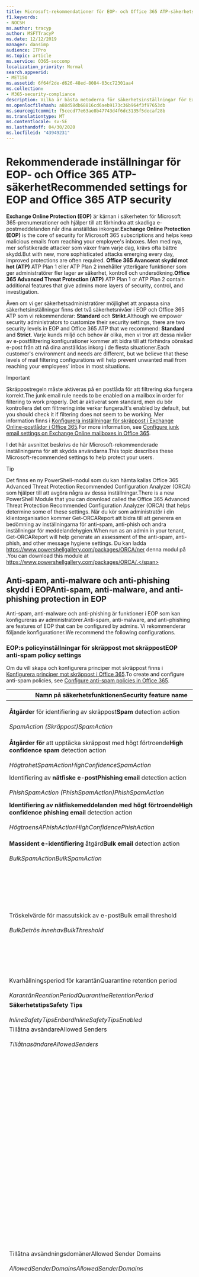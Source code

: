 ```yaml
---
title: Microsoft-rekommendationer för EOP- och Office 365 ATP-säkerhetsinställningar, rekommendationer, Sender Policy Framework, Domänbaserad meddelanderapportering och överensstämmelse, domännycklar identifierade e-postmeddelanden, steg, hur fungerar det, säkerhetsbaslinjer, baslinjer för EOP, baslinjer för ATP, setup ATP, setup EOP, konfigurera ATP, konfigurera EOP, säkerhetskonfiguration
f1.keywords:
- NOCSH
ms.author: tracyp
author: MSFTTracyP
ms.date: 12/12/2019
manager: dansimp
audience: ITPro
ms.topic: article
ms.service: O365-seccomp
localization_priority: Normal
search.appverid:
- MET150
ms.assetid: 6f64f2de-d626-48ed-8084-03cc72301aa4
ms.collection:
- M365-security-compliance
description: Vilka är bästa metoderna för säkerhetsinställningar för Exchange Online Protection (EOP) och Advanced Threat Protection (ATP). Vilka är de nuvarande rekommendationerna för standardskydd? Vad ska användas om du vill vara striktare? Och vilka extrafunktioner får du om du också använder Advanced Threat Protection (ATP)?
ms.openlocfilehash: a88d58db68816cd6aeb9173c36b964f3f97653db
ms.sourcegitcommit: f5cecd77e63ae8b47743d4f6dc3135f5decaf28b
ms.translationtype: MT
ms.contentlocale: sv-SE
ms.lasthandoff: 04/30/2020
ms.locfileid: "43949231"
---
```

# <a name="recommended-settings-for-eop-and-office-365-atp-security"></a><span data-ttu-id="d6e4d-106">Rekommenderade inställningar för EOP- och Office 365 ATP-säkerhet</span><span class="sxs-lookup"><span data-stu-id="d6e4d-106">Recommended settings for EOP and Office 365 ATP security</span></span>

<span data-ttu-id="d6e4d-107">**Exchange Online Protection (EOP)** är kärnan i säkerheten för Microsoft 365-prenumerationer och hjälper till att förhindra att skadliga e-postmeddelanden når dina anställdas inkorgar.</span><span class="sxs-lookup"><span data-stu-id="d6e4d-107">**Exchange Online Protection (EOP)** is the core of security for Microsoft 365 subscriptions and helps keep malicious emails from reaching your employee's inboxes.</span></span> <span data-ttu-id="d6e4d-108">Men med nya, mer sofistikerade attacker som växer fram varje dag, krävs ofta bättre skydd.</span><span class="sxs-lookup"><span data-stu-id="d6e4d-108">But with new, more sophisticated attacks emerging every day, improved protections are often required.</span></span> <span data-ttu-id="d6e4d-109">**Office 365 Avancerat skydd mot hot (ATP)** ATP Plan 1 eller ATP Plan 2 innehåller ytterligare funktioner som ger administratörer fler lager av säkerhet, kontroll och undersökning.</span><span class="sxs-lookup"><span data-stu-id="d6e4d-109">**Office 365 Advanced Threat Protection (ATP)** ATP Plan 1 or ATP Plan 2 contain additional features that give admins more layers of security, control, and investigation.</span></span>

<span data-ttu-id="d6e4d-110">Även om vi ger säkerhetsadministratörer möjlighet att anpassa sina säkerhetsinställningar finns det två säkerhetsnivåer i EOP och Office 365 ATP som vi rekommenderar: **Standard** och **Strikt**.</span><span class="sxs-lookup"><span data-stu-id="d6e4d-110">Although we empower security administrators to customize their security settings, there are two security levels in EOP and Office 365 ATP that we recommend: **Standard** and **Strict**.</span></span> <span data-ttu-id="d6e4d-111">Varje kunds miljö och behov är olika, men vi tror att dessa nivåer av e-postfiltrering konfigurationer kommer att bidra till att förhindra oönskad e-post från att nå dina anställdas inkorg i de flesta situationer.</span><span class="sxs-lookup"><span data-stu-id="d6e4d-111">Each customer's environment and needs are different, but we believe that these levels of mail filtering configurations will help prevent unwanted mail from reaching your employees' inbox in most situations.</span></span>

> [!IMPORTANT]
> <span data-ttu-id="d6e4d-112">Skräppostregeln måste aktiveras på en postlåda för att filtrering ska fungera korrekt.</span><span class="sxs-lookup"><span data-stu-id="d6e4d-112">The junk email rule needs to be enabled on a mailbox in order for filtering to work properly.</span></span> <span data-ttu-id="d6e4d-113">Det är aktiverat som standard, men du bör kontrollera det om filtrrering inte verkar fungera.</span><span class="sxs-lookup"><span data-stu-id="d6e4d-113">It's enabled by default, but you should check it if filtering does not seem to be working.</span></span> <span data-ttu-id="d6e4d-114">Mer information finns i [Konfigurera inställningar för skräppost i Exchange Online-postlådor i Office 365](configure-junk-email-settings-on-exo-mailboxes.md).</span><span class="sxs-lookup"><span data-stu-id="d6e4d-114">For more information, see [Configure junk email settings on Exchange Online mailboxes in Office 365](configure-junk-email-settings-on-exo-mailboxes.md).</span></span>

<span data-ttu-id="d6e4d-115">I det här avsnittet beskrivs de här Microsoft-rekommenderade inställningarna för att skydda användarna.</span><span class="sxs-lookup"><span data-stu-id="d6e4d-115">This topic describes these Microsoft-recommended settings to help protect your users.</span></span>

> [!TIP]
> <span data-ttu-id="d6e4d-116">Det finns en ny PowerShell-modul som du kan hämta kallas Office 365 Advanced Threat Protection Recommended Configuration Analyzer (ORCA) som hjälper till att avgöra några av dessa inställningar.</span><span class="sxs-lookup"><span data-stu-id="d6e4d-116">There is a new PowerShell Module that you can download called the Office 365 Advanced Threat Protection Recommended Configuration Analyzer (ORCA) that helps determine some of these settings.</span></span> <span data-ttu-id="d6e4d-117">När du kör som administratör i din klientorganisation kommer Get-ORCAReport att bidra till att generera en bedömning av inställningarna för anti-spam, anti-phish och andra inställningar för meddelandehygien.</span><span class="sxs-lookup"><span data-stu-id="d6e4d-117">When run as an admin in your tenant, Get-ORCAReport will help generate an assessment of the anti-spam, anti-phish, and other message hygiene settings.</span></span> <span data-ttu-id="d6e4d-118">Du kan ladda https://www.powershellgallery.com/packages/ORCA/ner denna modul på .</span><span class="sxs-lookup"><span data-stu-id="d6e4d-118">You can download this module at https://www.powershellgallery.com/packages/ORCA/.</span></span>

## <a name="anti-spam-anti-malware-and-anti-phishing-protection-in-eop"></a><span data-ttu-id="d6e4d-119">Anti-spam, anti-malware och anti-phishing skydd i EOP</span><span class="sxs-lookup"><span data-stu-id="d6e4d-119">Anti-spam, anti-malware, and anti-phishing protection in EOP</span></span>

<span data-ttu-id="d6e4d-120">Anti-spam, anti-malware och anti-phishing är funktioner i EOP som kan konfigureras av administratörer.</span><span class="sxs-lookup"><span data-stu-id="d6e4d-120">Anti-spam, anti-malware, and anti-phishing are features of EOP that can be configured by admins.</span></span> <span data-ttu-id="d6e4d-121">Vi rekommenderar följande konfigurationer.</span><span class="sxs-lookup"><span data-stu-id="d6e4d-121">We recommend the following configurations.</span></span>

### <a name="eop-anti-spam-policy-settings"></a><span data-ttu-id="d6e4d-122">EOP:s policyinställningar för skräppost mot skräppost</span><span class="sxs-lookup"><span data-stu-id="d6e4d-122">EOP anti-spam policy settings</span></span>

<span data-ttu-id="d6e4d-123">Om du vill skapa och konfigurera principer mot skräppost finns i [Konfigurera principer mot skräppost i Office 365](configure-your-spam-filter-policies.md).</span><span class="sxs-lookup"><span data-stu-id="d6e4d-123">To create and configure anti-spam policies, see [Configure anti-spam policies in Office 365](configure-your-spam-filter-policies.md).</span></span>

|<span data-ttu-id="d6e4d-124">Namn på säkerhetsfunktionen</span><span class="sxs-lookup"><span data-stu-id="d6e4d-124">Security feature name</span></span>|<span data-ttu-id="d6e4d-125">Standard</span><span class="sxs-lookup"><span data-stu-id="d6e4d-125">Standard</span></span>|<span data-ttu-id="d6e4d-126">Strikt</span><span class="sxs-lookup"><span data-stu-id="d6e4d-126">Strict</span></span>|<span data-ttu-id="d6e4d-127">Kommentar</span><span class="sxs-lookup"><span data-stu-id="d6e4d-127">Comment</span></span>|
|---|---|---|---|
|<span data-ttu-id="d6e4d-128">**Åtgärder** för identifiering av skräppost</span><span class="sxs-lookup"><span data-stu-id="d6e4d-128">**Spam** detection action</span></span> <br/><br/> <span data-ttu-id="d6e4d-129">_SpamAction (Skräppost)_</span><span class="sxs-lookup"><span data-stu-id="d6e4d-129">_SpamAction_</span></span>|<span data-ttu-id="d6e4d-130">**Flytta meddelande till mappen Skräppost**</span><span class="sxs-lookup"><span data-stu-id="d6e4d-130">**Move message to Junk Email folder**</span></span> <br/><br/> `MoveToJmf`|<span data-ttu-id="d6e4d-131">**Karantänmeddelande**</span><span class="sxs-lookup"><span data-stu-id="d6e4d-131">**Quarantine message**</span></span> <br/><br/> `Quarantine`||
|<span data-ttu-id="d6e4d-132">**Åtgärder för** att upptäcka skräppost med högt förtroende</span><span class="sxs-lookup"><span data-stu-id="d6e4d-132">**High confidence spam** detection action</span></span> <br/><br/> <span data-ttu-id="d6e4d-133">_HögtrohetSpamAction_</span><span class="sxs-lookup"><span data-stu-id="d6e4d-133">_HighConfidenceSpamAction_</span></span>|<span data-ttu-id="d6e4d-134">**Karantänmeddelande**</span><span class="sxs-lookup"><span data-stu-id="d6e4d-134">**Quarantine message**</span></span> <br/><br/> `Quarantine`|<span data-ttu-id="d6e4d-135">**Karantänmeddelande**</span><span class="sxs-lookup"><span data-stu-id="d6e4d-135">**Quarantine message**</span></span> <br/><br/> `Quarantine`||
|<span data-ttu-id="d6e4d-136">Identifiering av **nätfiske e-post**</span><span class="sxs-lookup"><span data-stu-id="d6e4d-136">**Phishing email** detection action</span></span> <br/><br/> <span data-ttu-id="d6e4d-137">_PhishSpamAction (PhishSpamAction)_</span><span class="sxs-lookup"><span data-stu-id="d6e4d-137">_PhishSpamAction_</span></span>|<span data-ttu-id="d6e4d-138">**Karantänmeddelande**</span><span class="sxs-lookup"><span data-stu-id="d6e4d-138">**Quarantine message**</span></span> <br/><br/> `Quarantine`|<span data-ttu-id="d6e4d-139">**Karantänmeddelande**</span><span class="sxs-lookup"><span data-stu-id="d6e4d-139">**Quarantine message**</span></span> <br/><br/> `Quarantine`||
|<span data-ttu-id="d6e4d-140">**Identifiering av nätfiskemeddelanden med högt förtroende**</span><span class="sxs-lookup"><span data-stu-id="d6e4d-140">**High confidence phishing email** detection action</span></span> <br/><br/> <span data-ttu-id="d6e4d-141">_HögtroensAPhishAction_</span><span class="sxs-lookup"><span data-stu-id="d6e4d-141">_HighConfidencePhishAction_</span></span>|<span data-ttu-id="d6e4d-142">**Karantänmeddelande**</span><span class="sxs-lookup"><span data-stu-id="d6e4d-142">**Quarantine message**</span></span> <br/><br/> `Quarantine`|<span data-ttu-id="d6e4d-143">**Karantänmeddelande**</span><span class="sxs-lookup"><span data-stu-id="d6e4d-143">**Quarantine message**</span></span> <br/><br/> `Quarantine`||
|<span data-ttu-id="d6e4d-144">**Massident e-identifiering** åtgärd</span><span class="sxs-lookup"><span data-stu-id="d6e4d-144">**Bulk email** detection action</span></span> <br/><br/> <span data-ttu-id="d6e4d-145">_BulkSpamAction_</span><span class="sxs-lookup"><span data-stu-id="d6e4d-145">_BulkSpamAction_</span></span>|<span data-ttu-id="d6e4d-146">**Flytta meddelande till mappen Skräppost**</span><span class="sxs-lookup"><span data-stu-id="d6e4d-146">**Move message to Junk Email folder**</span></span> <br/><br/> `MoveToJmf`|<span data-ttu-id="d6e4d-147">**Karantänmeddelande**</span><span class="sxs-lookup"><span data-stu-id="d6e4d-147">**Quarantine message**</span></span> <br/><br/> `Quarantine`||
|<span data-ttu-id="d6e4d-148">Tröskelvärde för massutskick av e-post</span><span class="sxs-lookup"><span data-stu-id="d6e4d-148">Bulk email threshold</span></span> <br/><br/> <span data-ttu-id="d6e4d-149">_BulkDetrös innehav_</span><span class="sxs-lookup"><span data-stu-id="d6e4d-149">_BulkThreshold_</span></span>|<span data-ttu-id="d6e4d-150">6</span><span class="sxs-lookup"><span data-stu-id="d6e4d-150">6</span></span>|<span data-ttu-id="d6e4d-151">4</span><span class="sxs-lookup"><span data-stu-id="d6e4d-151">4</span></span>|<span data-ttu-id="d6e4d-152">Standardvärdet är för närvarande 7, men vi rekommenderar att du ändrar det till 6.</span><span class="sxs-lookup"><span data-stu-id="d6e4d-152">The default value is currently 7, but we recommend that you change it to 6.</span></span> <span data-ttu-id="d6e4d-153">Mer information finns i [BCL (Bulk complaint level) i Office 365](bulk-complaint-level-values.md).</span><span class="sxs-lookup"><span data-stu-id="d6e4d-153">For details, see [Bulk complaint level (BCL) in Office 365](bulk-complaint-level-values.md).</span></span>|
|<span data-ttu-id="d6e4d-154">Kvarhållningsperiod för karantän</span><span class="sxs-lookup"><span data-stu-id="d6e4d-154">Quarantine retention period</span></span> <br/><br/> <span data-ttu-id="d6e4d-155">_KarantänReentionPeriod_</span><span class="sxs-lookup"><span data-stu-id="d6e4d-155">_QuarantineRetentionPeriod_</span></span>|<span data-ttu-id="d6e4d-156">30 dagar</span><span class="sxs-lookup"><span data-stu-id="d6e4d-156">30 days</span></span>|<span data-ttu-id="d6e4d-157">30 dagar</span><span class="sxs-lookup"><span data-stu-id="d6e4d-157">30 days</span></span>||
|<span data-ttu-id="d6e4d-158">**Säkerhetstips**</span><span class="sxs-lookup"><span data-stu-id="d6e4d-158">**Safety Tips**</span></span> <br/><br/> <span data-ttu-id="d6e4d-159">_InlineSafetyTipsEnbard_</span><span class="sxs-lookup"><span data-stu-id="d6e4d-159">_InlineSafetyTipsEnabled_</span></span>|<span data-ttu-id="d6e4d-160">På</span><span class="sxs-lookup"><span data-stu-id="d6e4d-160">On</span></span> <br/><br/> `$true`|<span data-ttu-id="d6e4d-161">På</span><span class="sxs-lookup"><span data-stu-id="d6e4d-161">On</span></span> <br/><br/> `$true`||
|<span data-ttu-id="d6e4d-162">Tillåtna avsändare</span><span class="sxs-lookup"><span data-stu-id="d6e4d-162">Allowed Senders</span></span> <br/><br/> <span data-ttu-id="d6e4d-163">_Tillåtnasändare_</span><span class="sxs-lookup"><span data-stu-id="d6e4d-163">_AllowedSenders_</span></span>|<span data-ttu-id="d6e4d-164">Ingen</span><span class="sxs-lookup"><span data-stu-id="d6e4d-164">None</span></span>|<span data-ttu-id="d6e4d-165">Ingen</span><span class="sxs-lookup"><span data-stu-id="d6e4d-165">None</span></span>||
|<span data-ttu-id="d6e4d-166">Tillåtna avsändningsdomäner</span><span class="sxs-lookup"><span data-stu-id="d6e4d-166">Allowed Sender Domains</span></span> <br/><br/> <span data-ttu-id="d6e4d-167">_AllowedSenderDomains_</span><span class="sxs-lookup"><span data-stu-id="d6e4d-167">_AllowedSenderDomains_</span></span>|<span data-ttu-id="d6e4d-168">Ingen</span><span class="sxs-lookup"><span data-stu-id="d6e4d-168">None</span></span>|<span data-ttu-id="d6e4d-169">Ingen</span><span class="sxs-lookup"><span data-stu-id="d6e4d-169">None</span></span>|<span data-ttu-id="d6e4d-170">Det krävs inte att du lägger till domäner som du äger (kallas även _godkända domäner)_ i listan över tillåtna avsändare.</span><span class="sxs-lookup"><span data-stu-id="d6e4d-170">Adding domains that you own (also known as _accepted domains_) to the allowed senders list is not required.</span></span> <span data-ttu-id="d6e4d-171">I själva verket anses det hög risk eftersom det skapar möjligheter för dåliga aktörer att skicka e-post som annars skulle filtreras bort. Använd [falska underrättelser](learn-about-spoof-intelligence.md) i Security & Compliance Center på sidan Inställningar för **skräppostskydd** för att granska alla avsändare som förfalskar avsändande e-postadresser i organisationens e-postdomäner eller förfalskar e-postadresser för avsändaren i externa domäner.</span><span class="sxs-lookup"><span data-stu-id="d6e4d-171">In fact, it's considered high risk since it creates opportunities for bad actors to send you mail that would otherwise be filtered out. Use [spoof intelligence](learn-about-spoof-intelligence.md) in the Security & Compliance Center on the **Anti-spam settings** page to review all senders who are spoofing sender email addresses in your organization's email domains or spoofing sender email addresses in external domains.</span></span>|
|<span data-ttu-id="d6e4d-172">Blockerade avsändare</span><span class="sxs-lookup"><span data-stu-id="d6e4d-172">Blocked Senders</span></span> <br/><br/> <span data-ttu-id="d6e4d-173">_Blockeradesändare_</span><span class="sxs-lookup"><span data-stu-id="d6e4d-173">_BlockedSenders_</span></span>|<span data-ttu-id="d6e4d-174">Ingen</span><span class="sxs-lookup"><span data-stu-id="d6e4d-174">None</span></span>|<span data-ttu-id="d6e4d-175">Ingen</span><span class="sxs-lookup"><span data-stu-id="d6e4d-175">None</span></span>||
|<span data-ttu-id="d6e4d-176">Blockerade avsändaredomäner</span><span class="sxs-lookup"><span data-stu-id="d6e4d-176">Blocked Sender Domains</span></span> <br/><br/> <span data-ttu-id="d6e4d-177">_BlockeradeSenderDomäner_</span><span class="sxs-lookup"><span data-stu-id="d6e4d-177">_BlockedSenderDomains_</span></span>|<span data-ttu-id="d6e4d-178">Ingen</span><span class="sxs-lookup"><span data-stu-id="d6e4d-178">None</span></span>|<span data-ttu-id="d6e4d-179">Ingen</span><span class="sxs-lookup"><span data-stu-id="d6e4d-179">None</span></span>||
|<span data-ttu-id="d6e4d-180">**Aktivera skräppostmeddelanden för slutanvändare**</span><span class="sxs-lookup"><span data-stu-id="d6e4d-180">**Enable end-user spam notifications**</span></span> <br/><br/> <span data-ttu-id="d6e4d-181">_AktiveraEndUserSpamNotifications_</span><span class="sxs-lookup"><span data-stu-id="d6e4d-181">_EnableEndUserSpamNotifications_</span></span>|<span data-ttu-id="d6e4d-182">Aktiverat</span><span class="sxs-lookup"><span data-stu-id="d6e4d-182">Enabled</span></span> <br/><br/> `$true`|<span data-ttu-id="d6e4d-183">Aktiverat</span><span class="sxs-lookup"><span data-stu-id="d6e4d-183">Enabled</span></span> <br/><br/> `$true`||
|<span data-ttu-id="d6e4d-184">**Skicka skräppostmeddelanden för slutanvändare varje (dagar)**</span><span class="sxs-lookup"><span data-stu-id="d6e4d-184">**Send end-user spam notifications every (days)**</span></span> <br/><br/> <span data-ttu-id="d6e4d-185">_EndUserSpamNotificationFrequency_</span><span class="sxs-lookup"><span data-stu-id="d6e4d-185">_EndUserSpamNotificationFrequency_</span></span>|<span data-ttu-id="d6e4d-186">3 dagar</span><span class="sxs-lookup"><span data-stu-id="d6e4d-186">3 days</span></span>|<span data-ttu-id="d6e4d-187">3 dagar</span><span class="sxs-lookup"><span data-stu-id="d6e4d-187">3 days</span></span>||
|<span data-ttu-id="d6e4d-188">**Spam ZAP**</span><span class="sxs-lookup"><span data-stu-id="d6e4d-188">**Spam ZAP**</span></span> <br/><br/> <span data-ttu-id="d6e4d-189">_SpamZapEnabled_</span><span class="sxs-lookup"><span data-stu-id="d6e4d-189">_SpamZapEnabled_</span></span>|<span data-ttu-id="d6e4d-190">Aktiverat</span><span class="sxs-lookup"><span data-stu-id="d6e4d-190">Enabled</span></span> <br/><br/> `$true`|<span data-ttu-id="d6e4d-191">Aktiverat</span><span class="sxs-lookup"><span data-stu-id="d6e4d-191">Enabled</span></span> <br/><br/> `$true`||
|<span data-ttu-id="d6e4d-192">**Phish ZAP**</span><span class="sxs-lookup"><span data-stu-id="d6e4d-192">**Phish ZAP**</span></span> <br/><br/> <span data-ttu-id="d6e4d-193">_PhishZapEnabled_</span><span class="sxs-lookup"><span data-stu-id="d6e4d-193">_PhishZapEnabled_</span></span>|<span data-ttu-id="d6e4d-194">Aktiverat</span><span class="sxs-lookup"><span data-stu-id="d6e4d-194">Enabled</span></span> <br/><br/> `$true`|<span data-ttu-id="d6e4d-195">Aktiverat</span><span class="sxs-lookup"><span data-stu-id="d6e4d-195">Enabled</span></span> <br/><br/> `$true`||
|<span data-ttu-id="d6e4d-196">_MarkAsSpamBulkMail_</span><span class="sxs-lookup"><span data-stu-id="d6e4d-196">_MarkAsSpamBulkMail_</span></span>|<span data-ttu-id="d6e4d-197">På</span><span class="sxs-lookup"><span data-stu-id="d6e4d-197">On</span></span>|<span data-ttu-id="d6e4d-198">På</span><span class="sxs-lookup"><span data-stu-id="d6e4d-198">On</span></span>|<span data-ttu-id="d6e4d-199">Den här inställningen är endast tillgänglig i PowerShell.</span><span class="sxs-lookup"><span data-stu-id="d6e4d-199">This setting is only available in PowerShell.</span></span>|

<span data-ttu-id="d6e4d-200">Det finns flera andra asf-inställningar (Advanced Spam Filter) i anti-spam-policyer som håller på att vara inaktuella.</span><span class="sxs-lookup"><span data-stu-id="d6e4d-200">There are several other Advanced Spam Filter (ASF) settings in anti-spam policies that are in the process of being deprecated.</span></span> <span data-ttu-id="d6e4d-201">Mer information om tidslinjerna för avskrivning av dessa funktioner kommer att meddelas utanför det här avsnittet.</span><span class="sxs-lookup"><span data-stu-id="d6e4d-201">More information on the timelines for the depreciation of these features will be communicated outside of this topic.</span></span>

<span data-ttu-id="d6e4d-202">Vi rekommenderar att du inaktiverar dessa ASF-inställningar **Off** för både **standard-** och **strikta** nivåer.</span><span class="sxs-lookup"><span data-stu-id="d6e4d-202">We recommend that you turn these ASF settings **Off** for both **Standard** and **Strict** levels.</span></span> <span data-ttu-id="d6e4d-203">Mer information om ASF-inställningar finns [i ASF-inställningar (Advanced Spam Filter) i Office 365](advanced-spam-filtering-asf-options.md).</span><span class="sxs-lookup"><span data-stu-id="d6e4d-203">For more information about ASF settings, see [Advanced Spam Filter (ASF) settings in Office 365](advanced-spam-filtering-asf-options.md).</span></span>

|<span data-ttu-id="d6e4d-204">Namn på säkerhetsfunktionen</span><span class="sxs-lookup"><span data-stu-id="d6e4d-204">Security feature name</span></span>|<span data-ttu-id="d6e4d-205">Kommentarer</span><span class="sxs-lookup"><span data-stu-id="d6e4d-205">Comments</span></span>|
|----|---|
|<span data-ttu-id="d6e4d-206">**Bildlänkar till fjärrplatser** _(IncreaseScoreWithImageLinks)_</span><span class="sxs-lookup"><span data-stu-id="d6e4d-206">**Image links to remote sites** (_IncreaseScoreWithImageLinks_)</span></span>||
|<span data-ttu-id="d6e4d-207">**Numerisk IP-adress i URL** _(IncreaseScoreWithNumericIps_)</span><span class="sxs-lookup"><span data-stu-id="d6e4d-207">**Numeric IP address in URL** (_IncreaseScoreWithNumericIps_)</span></span>||
|<span data-ttu-id="d6e4d-208">**UL omdirigera till annan port** _(IncreaseScoreWithRedirectToOtherPort)_</span><span class="sxs-lookup"><span data-stu-id="d6e4d-208">**UL redirect to other port** (_IncreaseScoreWithRedirectToOtherPort_)</span></span>||
|<span data-ttu-id="d6e4d-209">**URL till .biz eller .info webbplatser** _(IncreaseScoreWithBizOrInfoUrls)_</span><span class="sxs-lookup"><span data-stu-id="d6e4d-209">**URL to .biz or .info websites** (_IncreaseScoreWithBizOrInfoUrls_)</span></span>||
|<span data-ttu-id="d6e4d-210">**Tomma meddelanden** (_MarkAsSpamEmptyMessages_)</span><span class="sxs-lookup"><span data-stu-id="d6e4d-210">**Empty messages** (_MarkAsSpamEmptyMessages_)</span></span>||
|<span data-ttu-id="d6e4d-211">**JavaScript eller VBScript i HTML** _(MarkAsSpamJavaScriptInHtml_)</span><span class="sxs-lookup"><span data-stu-id="d6e4d-211">**JavaScript or VBScript in HTML** (_MarkAsSpamJavaScriptInHtml_)</span></span>||
|<span data-ttu-id="d6e4d-212">**Bildruta- eller IFrame-taggar i HTML** _(MarkAsSpamFramesInHtml_)</span><span class="sxs-lookup"><span data-stu-id="d6e4d-212">**Frame or IFrame tags in HTML** (_MarkAsSpamFramesInHtml_)</span></span>||
|<span data-ttu-id="d6e4d-213">**Objekttaggar i HTML** (_MarkAsSpamObjectTagsInHtml_)</span><span class="sxs-lookup"><span data-stu-id="d6e4d-213">**Object tags in HTML** (_MarkAsSpamObjectTagsInHtml_)</span></span>||
|<span data-ttu-id="d6e4d-214">**Bädda in taggar i HTML** (_MarkAsSpamEmbedTagsInHtml_)</span><span class="sxs-lookup"><span data-stu-id="d6e4d-214">**Embed tags in HTML** (_MarkAsSpamEmbedTagsInHtml_)</span></span>||
|<span data-ttu-id="d6e4d-215">**Formulärtaggar i HTML** (_MarkAsSpamFormTagsInHtml_)</span><span class="sxs-lookup"><span data-stu-id="d6e4d-215">**Form tags in HTML** (_MarkAsSpamFormTagsInHtml_)</span></span>||
|<span data-ttu-id="d6e4d-216">**Webbbuggar i HTML** (_MarkAsSpamWebBugsInHtml_)</span><span class="sxs-lookup"><span data-stu-id="d6e4d-216">**Web bugs in HTML** (_MarkAsSpamWebBugsInHtml_)</span></span>||
|<span data-ttu-id="d6e4d-217">**Använd känslig ordlista** _(MarkAsSpamSensitiveWordList)_</span><span class="sxs-lookup"><span data-stu-id="d6e4d-217">**Apply sensitive word list** (_MarkAsSpamSensitiveWordList_)</span></span>||
|<span data-ttu-id="d6e4d-218">**SPF-post: hårt fel** _(MarkAsSpamSpfRecordHardFail)_</span><span class="sxs-lookup"><span data-stu-id="d6e4d-218">**SPF record: hard fail** (_MarkAsSpamSpfRecordHardFail_)</span></span>||
|<span data-ttu-id="d6e4d-219">**Filtrering av villkorlig avsändare: hårddiskmisslykning** (_MarkAsSpamFromAddressAuthFail_)</span><span class="sxs-lookup"><span data-stu-id="d6e4d-219">**Conditional Sender ID filtering: hard fail** (_MarkAsSpamFromAddressAuthFail_)</span></span>||
|<span data-ttu-id="d6e4d-220">**NDR backscatter** (_MarkAsSpamNdrBackscatter_)</span><span class="sxs-lookup"><span data-stu-id="d6e4d-220">**NDR backscatter** (_MarkAsSpamNdrBackscatter_)</span></span>||

#### <a name="eop-outbound-spam-policy-settings"></a><span data-ttu-id="d6e4d-221">EOP-utgående skräppostprincipinställningar</span><span class="sxs-lookup"><span data-stu-id="d6e4d-221">EOP outbound spam policy settings</span></span>

<span data-ttu-id="d6e4d-222">Om du vill skapa och konfigurera principer för skräppost för utgående skräppost finns [i Konfigurera skräppostfiltrering i Office 365](configure-the-outbound-spam-policy.md).</span><span class="sxs-lookup"><span data-stu-id="d6e4d-222">To create and configure outbound spam policies, see [Configure outbound spam filtering in Office 365](configure-the-outbound-spam-policy.md).</span></span>

|<span data-ttu-id="d6e4d-223">Namn på säkerhetsfunktionen</span><span class="sxs-lookup"><span data-stu-id="d6e4d-223">Security feature name</span></span>|<span data-ttu-id="d6e4d-224">Standard</span><span class="sxs-lookup"><span data-stu-id="d6e4d-224">Standard</span></span>|<span data-ttu-id="d6e4d-225">Strikt</span><span class="sxs-lookup"><span data-stu-id="d6e4d-225">Strict</span></span>|<span data-ttu-id="d6e4d-226">Kommentar</span><span class="sxs-lookup"><span data-stu-id="d6e4d-226">Comment</span></span>|
|---|---|---|---|
|<span data-ttu-id="d6e4d-227">**Maximalt antal mottagare per användare: Gräns för extern timme**</span><span class="sxs-lookup"><span data-stu-id="d6e4d-227">**Maximum number of recipients per user: External hourly limit**</span></span> <br/><br/> <span data-ttu-id="d6e4d-228">_MottagareLimitExternalPerHour_</span><span class="sxs-lookup"><span data-stu-id="d6e4d-228">_RecipientLimitExternalPerHour_</span></span>|<span data-ttu-id="d6e4d-229">500</span><span class="sxs-lookup"><span data-stu-id="d6e4d-229">500</span></span>|<span data-ttu-id="d6e4d-230">400</span><span class="sxs-lookup"><span data-stu-id="d6e4d-230">400</span></span>||
|<span data-ttu-id="d6e4d-231">**Maximalt antal mottagare per användare: Gräns för intern timme**</span><span class="sxs-lookup"><span data-stu-id="d6e4d-231">**Maximum number of recipients per user: Internal hourly limit**</span></span> <br/><br/> <span data-ttu-id="d6e4d-232">_MottagareLimitInternalPerHour_</span><span class="sxs-lookup"><span data-stu-id="d6e4d-232">_RecipientLimitInternalPerHour_</span></span>|<span data-ttu-id="d6e4d-233">1000</span><span class="sxs-lookup"><span data-stu-id="d6e4d-233">1000</span></span>|<span data-ttu-id="d6e4d-234">800</span><span class="sxs-lookup"><span data-stu-id="d6e4d-234">800</span></span>||
|<span data-ttu-id="d6e4d-235">**Maximalt antal mottagare per användare: Daglig gräns**</span><span class="sxs-lookup"><span data-stu-id="d6e4d-235">**Maximum number of recipients per user: Daily limit**</span></span> <br/><br/> <span data-ttu-id="d6e4d-236">_MottagareLimitPerDay_</span><span class="sxs-lookup"><span data-stu-id="d6e4d-236">_RecipientLimitPerDay_</span></span>|<span data-ttu-id="d6e4d-237">1000</span><span class="sxs-lookup"><span data-stu-id="d6e4d-237">1000</span></span>|<span data-ttu-id="d6e4d-238">800</span><span class="sxs-lookup"><span data-stu-id="d6e4d-238">800</span></span>||
|<span data-ttu-id="d6e4d-239">**Åtgärd när en användare överskrider gränserna**</span><span class="sxs-lookup"><span data-stu-id="d6e4d-239">**Action when a user exceeds the limits**</span></span> <br/><br/> <span data-ttu-id="d6e4d-240">_ÅtgärdNärDessholdReached_</span><span class="sxs-lookup"><span data-stu-id="d6e4d-240">_ActionWhenThresholdReached_</span></span>|<span data-ttu-id="d6e4d-241">**Hindra användaren från att skicka e-post**</span><span class="sxs-lookup"><span data-stu-id="d6e4d-241">**Restrict the user from sending mail**</span></span> <br/><br/> `BlockUser`|<span data-ttu-id="d6e4d-242">**Hindra användaren från att skicka e-post**</span><span class="sxs-lookup"><span data-stu-id="d6e4d-242">**Restrict the user from sending mail**</span></span> <br/><br/> `BlockUser`||

### <a name="eop-anti-malware-policy-settings"></a><span data-ttu-id="d6e4d-243">EOP-principinställningar för skadlig kod</span><span class="sxs-lookup"><span data-stu-id="d6e4d-243">EOP anti-malware policy settings</span></span>

<span data-ttu-id="d6e4d-244">Om du vill skapa och konfigurera principer mot skadlig kod finns [i Konfigurera principer mot skadlig kod i Office 365](configure-anti-malware-policies.md).</span><span class="sxs-lookup"><span data-stu-id="d6e4d-244">To create and configure anti-malware policies, see [Configure anti-malware policies in Office 365](configure-anti-malware-policies.md).</span></span>

|<span data-ttu-id="d6e4d-245">Namn på säkerhetsfunktionen</span><span class="sxs-lookup"><span data-stu-id="d6e4d-245">Security feature name</span></span>|<span data-ttu-id="d6e4d-246">Standard</span><span class="sxs-lookup"><span data-stu-id="d6e4d-246">Standard</span></span>|<span data-ttu-id="d6e4d-247">Strikt</span><span class="sxs-lookup"><span data-stu-id="d6e4d-247">Strict</span></span>|<span data-ttu-id="d6e4d-248">Kommentar</span><span class="sxs-lookup"><span data-stu-id="d6e4d-248">Comment</span></span>|
|---|---|---|---|
|<span data-ttu-id="d6e4d-249">**Vill du meddela mottagarna om deras meddelanden sätts i karantän?**</span><span class="sxs-lookup"><span data-stu-id="d6e4d-249">**Do you want to notify recipients if their messages are quarantined?**</span></span> <br/><br/> <span data-ttu-id="d6e4d-250">_Åtgärder_</span><span class="sxs-lookup"><span data-stu-id="d6e4d-250">_Action_</span></span>|<span data-ttu-id="d6e4d-251">Nej</span><span class="sxs-lookup"><span data-stu-id="d6e4d-251">No</span></span> <br/><br/> <span data-ttu-id="d6e4d-252">_Ta bortMessage_</span><span class="sxs-lookup"><span data-stu-id="d6e4d-252">_DeleteMessage_</span></span>|<span data-ttu-id="d6e4d-253">Nej</span><span class="sxs-lookup"><span data-stu-id="d6e4d-253">No</span></span> <br/><br/> <span data-ttu-id="d6e4d-254">_Ta bortMessage_</span><span class="sxs-lookup"><span data-stu-id="d6e4d-254">_DeleteMessage_</span></span>|<span data-ttu-id="d6e4d-255">Om skadlig kod upptäcks i en bifogad fil i ett e-postmeddelande sätts meddelandet i karantän och kan endast släppas av en administratör.</span><span class="sxs-lookup"><span data-stu-id="d6e4d-255">If malware is detected in an email attachment, the message is quarantined and can be released only by an admin.</span></span>|
|<span data-ttu-id="d6e4d-256">**Filter för vanliga typer av bifogade filer**</span><span class="sxs-lookup"><span data-stu-id="d6e4d-256">**Common Attachment Types Filter**</span></span> <br/><br/> <span data-ttu-id="d6e4d-257">_EnableFileFilter_</span><span class="sxs-lookup"><span data-stu-id="d6e4d-257">_EnableFileFilter_</span></span>|<span data-ttu-id="d6e4d-258">På</span><span class="sxs-lookup"><span data-stu-id="d6e4d-258">On</span></span> <br/><br/> `$true`|<span data-ttu-id="d6e4d-259">På</span><span class="sxs-lookup"><span data-stu-id="d6e4d-259">On</span></span> <br/><br/> `$true`|<span data-ttu-id="d6e4d-260">Den här inställningen sätter meddelanden i karantän som innehåller körbara bilagor baserat på filtyp, oavsett innehållet i bifogade filer.</span><span class="sxs-lookup"><span data-stu-id="d6e4d-260">This setting quarantines messages that contain executable attachments based on file type, regardless of the attachment content.</span></span>|
|<span data-ttu-id="d6e4d-261">**Automatisk rensning av skadlig kod noll timmar**</span><span class="sxs-lookup"><span data-stu-id="d6e4d-261">**Malware Zero-hour Auto Purge**</span></span> <br/><br/> <span data-ttu-id="d6e4d-262">_ZapEnabled (påförande)_</span><span class="sxs-lookup"><span data-stu-id="d6e4d-262">_ZapEnabled_</span></span>|<span data-ttu-id="d6e4d-263">På</span><span class="sxs-lookup"><span data-stu-id="d6e4d-263">On</span></span> <br/><br/> `$true`|<span data-ttu-id="d6e4d-264">På</span><span class="sxs-lookup"><span data-stu-id="d6e4d-264">On</span></span> <br/><br/> `$true`||
|<span data-ttu-id="d6e4d-265">**Meddela interna avsändare** av det olevererade meddelandet</span><span class="sxs-lookup"><span data-stu-id="d6e4d-265">**Notify internal senders** of the undelivered message</span></span> <br/><br/> <span data-ttu-id="d6e4d-266">_AktiveraInternalSenderAnmälningar_</span><span class="sxs-lookup"><span data-stu-id="d6e4d-266">_EnableInternalSenderNotifications_</span></span>|<span data-ttu-id="d6e4d-267">Inaktiverad</span><span class="sxs-lookup"><span data-stu-id="d6e4d-267">Disabled</span></span> <br/><br/> `$false`|<span data-ttu-id="d6e4d-268">Inaktiverad</span><span class="sxs-lookup"><span data-stu-id="d6e4d-268">Disabled</span></span> <br/><br/> `$false`||
|<span data-ttu-id="d6e4d-269">**Meddela externa avsändare** av det olevererade meddelandet</span><span class="sxs-lookup"><span data-stu-id="d6e4d-269">**Notify external senders** of the undelivered message</span></span> <br/><br/> <span data-ttu-id="d6e4d-270">_AktiveraExternalSenderAnmälningar_</span><span class="sxs-lookup"><span data-stu-id="d6e4d-270">_EnableExternalSenderNotifications_</span></span>|<span data-ttu-id="d6e4d-271">Inaktiverad</span><span class="sxs-lookup"><span data-stu-id="d6e4d-271">Disabled</span></span> <br/><br/> `$false`|<span data-ttu-id="d6e4d-272">Inaktiverad</span><span class="sxs-lookup"><span data-stu-id="d6e4d-272">Disabled</span></span> <br/><br/> `$false`||

### <a name="eop-default-anti-phishing-policy-settings"></a><span data-ttu-id="d6e4d-273">EOP:s standardinställningar för principen mot nätfiske</span><span class="sxs-lookup"><span data-stu-id="d6e4d-273">EOP default anti-phishing policy settings</span></span>

<span data-ttu-id="d6e4d-274">Hur du konfigurerar dessa inställningar finns i [Konfigurera principer för nätfiske i EOP](configure-anti-phishing-policies-eop.md).</span><span class="sxs-lookup"><span data-stu-id="d6e4d-274">To configure these settings, see [Configure anti-phishing policies in EOP](configure-anti-phishing-policies-eop.md).</span></span>

|<span data-ttu-id="d6e4d-275">Namn på säkerhetsfunktionen</span><span class="sxs-lookup"><span data-stu-id="d6e4d-275">Security feature name</span></span>|<span data-ttu-id="d6e4d-276">Standard</span><span class="sxs-lookup"><span data-stu-id="d6e4d-276">Standard</span></span>|<span data-ttu-id="d6e4d-277">Strikt</span><span class="sxs-lookup"><span data-stu-id="d6e4d-277">Strict</span></span>|<span data-ttu-id="d6e4d-278">Kommentar</span><span class="sxs-lookup"><span data-stu-id="d6e4d-278">Comment</span></span>|
|---|---|---|---|
|<span data-ttu-id="d6e4d-279">**Aktivera skydd mot förfalskning**</span><span class="sxs-lookup"><span data-stu-id="d6e4d-279">**Enable anti-spoofing protection**</span></span> <br/><br/> <span data-ttu-id="d6e4d-280">_AktiveraAntispoofEnforcement_</span><span class="sxs-lookup"><span data-stu-id="d6e4d-280">_EnableAntispoofEnforcement_</span></span>|<span data-ttu-id="d6e4d-281">På</span><span class="sxs-lookup"><span data-stu-id="d6e4d-281">On</span></span> <br/><br/> `$true`|<span data-ttu-id="d6e4d-282">På</span><span class="sxs-lookup"><span data-stu-id="d6e4d-282">On</span></span> <br/><br/> `$true`||
|<span data-ttu-id="d6e4d-283">**Aktivera oautentiserade avsändare**</span><span class="sxs-lookup"><span data-stu-id="d6e4d-283">**Enable Unauthenticated Sender**</span></span> <br/><br/> <span data-ttu-id="d6e4d-284">_AktiveraUnauthenticatedSender_</span><span class="sxs-lookup"><span data-stu-id="d6e4d-284">_EnableUnauthenticatedSender_</span></span>|<span data-ttu-id="d6e4d-285">På</span><span class="sxs-lookup"><span data-stu-id="d6e4d-285">On</span></span> <br/><br/> `$true`|<span data-ttu-id="d6e4d-286">På</span><span class="sxs-lookup"><span data-stu-id="d6e4d-286">On</span></span> <br/><br/> `$true`|<span data-ttu-id="d6e4d-287">Lägger till ett frågetecken (?) i avsändarens foto i Outlook för oidentifierade förfalskade avsändare.</span><span class="sxs-lookup"><span data-stu-id="d6e4d-287">Adds a question mark (?) to the sender's photo in Outlook for unidentified spoofed senders.</span></span> <span data-ttu-id="d6e4d-288">Mer information finns [i Spoof-inställningar i anti-phishing-principer](set-up-anti-phishing-policies.md).</span><span class="sxs-lookup"><span data-stu-id="d6e4d-288">For more information, see [Spoof settings in anti-phishing policies](set-up-anti-phishing-policies.md).</span></span>|
|<span data-ttu-id="d6e4d-289">**Om e-post skickas av någon som inte får förfalska din domän**</span><span class="sxs-lookup"><span data-stu-id="d6e4d-289">**If email is sent by someone who's not allowed to spoof your domain**</span></span> <br/><br/> <span data-ttu-id="d6e4d-290">_AutentiseringFailAction_</span><span class="sxs-lookup"><span data-stu-id="d6e4d-290">_AuthenticationFailAction_</span></span>|<span data-ttu-id="d6e4d-291">**Flytta meddelande till mottagarnas skräppostmappar**</span><span class="sxs-lookup"><span data-stu-id="d6e4d-291">**Move message to the recipients' Junk Email folders**</span></span> <br/><br/> `MoveToJmf`|<span data-ttu-id="d6e4d-292">**Karantän meddelandet**</span><span class="sxs-lookup"><span data-stu-id="d6e4d-292">**Quarantine the message**</span></span> <br/><br/> `Quarantine`|<span data-ttu-id="d6e4d-293">Detta gäller blockerade avsändare i [falska underrättelser](learn-about-spoof-intelligence.md).</span><span class="sxs-lookup"><span data-stu-id="d6e4d-293">This applies to blocked senders in [spoof intelligence](learn-about-spoof-intelligence.md).</span></span>|

## <a name="office-365-advanced-threat-protection-security"></a><span data-ttu-id="d6e4d-294">Säkerhet för avancerat skydd mot skydd i Office 365</span><span class="sxs-lookup"><span data-stu-id="d6e4d-294">Office 365 Advanced Threat Protection security</span></span>

<span data-ttu-id="d6e4d-295">Ytterligare säkerhetsfördelar med en Office 365 Advanced Threat Protection(ATP)-prenumeration.</span><span class="sxs-lookup"><span data-stu-id="d6e4d-295">Additional security benefits come with an Office 365 Advanced Threat Protection (ATP) subscription.</span></span> <span data-ttu-id="d6e4d-296">De senaste nyheterna och informationen finns i Nyheter och NYHETER [i Office 365 ATP](whats-new-in-office-365-atp.md).</span><span class="sxs-lookup"><span data-stu-id="d6e4d-296">For the latest news and information, you can see [What's new in Office 365 ATP](whats-new-in-office-365-atp.md).</span></span>

<span data-ttu-id="d6e4d-297">Office 365 ATP innehåller principerna för säker bifogad fil och säkra länkar för att förhindra att e-post med potentiellt skadliga bilagor levereras och för att hindra användare från att klicka på potentiellt osäkra webbadresser.</span><span class="sxs-lookup"><span data-stu-id="d6e4d-297">Office 365 ATP includes the Safe Attachment and Safe Links policies to prevent email with potentially malicious attachments from being delivered, and to keep users from clicking potentially unsafe URLs.</span></span>

> [!IMPORTANT]
> <span data-ttu-id="d6e4d-298">Avancerad anti-phishing är en av fördelarna med en Office 365 ATP-prenumeration.</span><span class="sxs-lookup"><span data-stu-id="d6e4d-298">Advanced anti-phishing is one of the benefits of an Office 365 ATP subscription.</span></span> <span data-ttu-id="d6e4d-299">Även om den är aktiverad som standard ***måste*** du konfigurera minst en anti-phishing-princip innan den kan börja filtrera e-post.</span><span class="sxs-lookup"><span data-stu-id="d6e4d-299">Although it's enabled by default, you ***must*** configure at least one anti-phishing policy before it can start filtering mail.</span></span> <span data-ttu-id="d6e4d-300">Att glömma att konfigurera principer mot nätfiske kan utsätta användare för riskfyllda e-postmeddelanden.</span><span class="sxs-lookup"><span data-stu-id="d6e4d-300">Forgetting to configure anti-phishing policies could exposes users to risky emails.</span></span> <span data-ttu-id="d6e4d-301">Var noga med att konfigurera dina principer mot nätfiske när du har lagt till en Office 365 ATP-prenumeration.</span><span class="sxs-lookup"><span data-stu-id="d6e4d-301">Be sure to configure your anti-phishing policies after you add an Office 365 ATP subscription.</span></span>

<span data-ttu-id="d6e4d-302">Om du har lagt till en Office 365 ATP-prenumeration i EOP anger du följande konfigurationer.</span><span class="sxs-lookup"><span data-stu-id="d6e4d-302">If you've added an Office 365 ATP subscription to your EOP, set the following configurations.</span></span>

### <a name="office-atp-anti-phishing-policy-settings"></a><span data-ttu-id="d6e4d-303">Inställningar för office ATP-principen mot nätfiske</span><span class="sxs-lookup"><span data-stu-id="d6e4d-303">Office ATP anti-phishing policy settings</span></span>

<span data-ttu-id="d6e4d-304">EOP-kunder får grundläggande nätfiske som tidigare beskrivits, men Office 365 ATP innehåller fler funktioner och kontroll för att förebygga, upptäcka och åtgärda mot attacker.</span><span class="sxs-lookup"><span data-stu-id="d6e4d-304">EOP customers get basic anti-phishing as previously described, but Office 365 ATP includes more features and control to help prevent, detect, and remediate against attacks.</span></span> <span data-ttu-id="d6e4d-305">Om du vill skapa och konfigurera dessa principer finns i [Konfigurera ATP-principer för nätfiske i Office 365](configure-atp-anti-phishing-policies.md).</span><span class="sxs-lookup"><span data-stu-id="d6e4d-305">To create and configure these policies, see [Configure ATP anti-phishing policies in Office 365](configure-atp-anti-phishing-policies.md).</span></span>

|<span data-ttu-id="d6e4d-306">Namn på personifieringssäkerhet</span><span class="sxs-lookup"><span data-stu-id="d6e4d-306">Impersonation security feature name</span></span>|<span data-ttu-id="d6e4d-307">Standard</span><span class="sxs-lookup"><span data-stu-id="d6e4d-307">Standard</span></span>|<span data-ttu-id="d6e4d-308">Strikt</span><span class="sxs-lookup"><span data-stu-id="d6e4d-308">Strict</span></span>|<span data-ttu-id="d6e4d-309">Kommentar</span><span class="sxs-lookup"><span data-stu-id="d6e4d-309">Comment</span></span>|
|---------|---------|---------|---------|
|<span data-ttu-id="d6e4d-310">(Redigera personifieringsprincip) Lägga till användare som ska skyddas</span><span class="sxs-lookup"><span data-stu-id="d6e4d-310">(Edit impersonation policy) Add users to protect</span></span>|<span data-ttu-id="d6e4d-311">På</span><span class="sxs-lookup"><span data-stu-id="d6e4d-311">On</span></span>|<span data-ttu-id="d6e4d-312">På</span><span class="sxs-lookup"><span data-stu-id="d6e4d-312">On</span></span>|<span data-ttu-id="d6e4d-313">Beror på din organisation, men vi rekommenderar att du lägger till användare i viktiga roller.</span><span class="sxs-lookup"><span data-stu-id="d6e4d-313">Depends on your organization, but we recommend adding users in key roles.</span></span> <span data-ttu-id="d6e4d-314">Internt kan dessa vara din VD, CFO och andra ledande befattningshavare.</span><span class="sxs-lookup"><span data-stu-id="d6e4d-314">Internally, these might be your CEO, CFO, and other senior leaders.</span></span> <span data-ttu-id="d6e4d-315">Externt kan dessa omfatta rådsmedlemmar eller din styrelse.</span><span class="sxs-lookup"><span data-stu-id="d6e4d-315">Externally, these could include council members or your board of directors.</span></span>|
|<span data-ttu-id="d6e4d-316">(Redigera personifieringsprincip) Inkludera automatiskt de domäner jag äger</span><span class="sxs-lookup"><span data-stu-id="d6e4d-316">(Edit impersonation policy) Automatically include the domains I own</span></span>|<span data-ttu-id="d6e4d-317">På</span><span class="sxs-lookup"><span data-stu-id="d6e4d-317">On</span></span>|<span data-ttu-id="d6e4d-318">På</span><span class="sxs-lookup"><span data-stu-id="d6e4d-318">On</span></span>||
|<span data-ttu-id="d6e4d-319">(Redigera personifieringsprincip) Inkludera anpassade domäner</span><span class="sxs-lookup"><span data-stu-id="d6e4d-319">(Edit impersonation policy) Include custom domains</span></span>|<span data-ttu-id="d6e4d-320">På</span><span class="sxs-lookup"><span data-stu-id="d6e4d-320">On</span></span>|<span data-ttu-id="d6e4d-321">På</span><span class="sxs-lookup"><span data-stu-id="d6e4d-321">On</span></span>|<span data-ttu-id="d6e4d-322">Beror på din organisation, men vi rekommenderar att du lägger till domäner som du interagerar med de flesta som du inte äger.</span><span class="sxs-lookup"><span data-stu-id="d6e4d-322">Depends on your organization, but we recommend adding domains you interact with most that you don't own.</span></span>|
|<span data-ttu-id="d6e4d-323">Om e-post skickas av en personifierad användare som du har angett</span><span class="sxs-lookup"><span data-stu-id="d6e4d-323">If email is sent by an impersonated user you specified</span></span>|<span data-ttu-id="d6e4d-324">Karantän meddelandet</span><span class="sxs-lookup"><span data-stu-id="d6e4d-324">Quarantine the message</span></span>|<span data-ttu-id="d6e4d-325">Karantän meddelandet</span><span class="sxs-lookup"><span data-stu-id="d6e4d-325">Quarantine the message</span></span>||
|<span data-ttu-id="d6e4d-326">Om e-post skickas av en personifierad domän som du har angett</span><span class="sxs-lookup"><span data-stu-id="d6e4d-326">If email is sent by an impersonated domain you specified</span></span>|<span data-ttu-id="d6e4d-327">Karantän meddelandet</span><span class="sxs-lookup"><span data-stu-id="d6e4d-327">Quarantine the message</span></span>|<span data-ttu-id="d6e4d-328">Karantän meddelandet</span><span class="sxs-lookup"><span data-stu-id="d6e4d-328">Quarantine the message</span></span>||
|<span data-ttu-id="d6e4d-329">Visa tips för användare som är utgav sig för att vara personifierade</span><span class="sxs-lookup"><span data-stu-id="d6e4d-329">Show tip for impersonated users</span></span>|<span data-ttu-id="d6e4d-330">På</span><span class="sxs-lookup"><span data-stu-id="d6e4d-330">On</span></span>|<span data-ttu-id="d6e4d-331">På</span><span class="sxs-lookup"><span data-stu-id="d6e4d-331">On</span></span>||
|<span data-ttu-id="d6e4d-332">Visa tips för personifierade domäner</span><span class="sxs-lookup"><span data-stu-id="d6e4d-332">Show tip for impersonated domains</span></span>|<span data-ttu-id="d6e4d-333">På</span><span class="sxs-lookup"><span data-stu-id="d6e4d-333">On</span></span>|<span data-ttu-id="d6e4d-334">På</span><span class="sxs-lookup"><span data-stu-id="d6e4d-334">On</span></span>||
|<span data-ttu-id="d6e4d-335">Visa tips för ovanliga tecken</span><span class="sxs-lookup"><span data-stu-id="d6e4d-335">Show tip for unusual characters</span></span>|<span data-ttu-id="d6e4d-336">På</span><span class="sxs-lookup"><span data-stu-id="d6e4d-336">On</span></span>|<span data-ttu-id="d6e4d-337">På</span><span class="sxs-lookup"><span data-stu-id="d6e4d-337">On</span></span>||
|<span data-ttu-id="d6e4d-338">Aktivera postlådeinformation</span><span class="sxs-lookup"><span data-stu-id="d6e4d-338">Enable Mailbox intelligence</span></span>|<span data-ttu-id="d6e4d-339">På</span><span class="sxs-lookup"><span data-stu-id="d6e4d-339">On</span></span>|<span data-ttu-id="d6e4d-340">På</span><span class="sxs-lookup"><span data-stu-id="d6e4d-340">On</span></span>||
|<span data-ttu-id="d6e4d-341">Aktivera intelligensbaserat personifieringsskydd för postlåda</span><span class="sxs-lookup"><span data-stu-id="d6e4d-341">Enable Mailbox intelligence based impersonation protection</span></span>|<span data-ttu-id="d6e4d-342">På</span><span class="sxs-lookup"><span data-stu-id="d6e4d-342">On</span></span>|<span data-ttu-id="d6e4d-343">På</span><span class="sxs-lookup"><span data-stu-id="d6e4d-343">On</span></span>||
|<span data-ttu-id="d6e4d-344">Om e-post skickas av en personifierad användare som skyddas av postlådeinformation</span><span class="sxs-lookup"><span data-stu-id="d6e4d-344">If email is sent by an impersonated user protected by mailbox intelligence</span></span>|<span data-ttu-id="d6e4d-345">Flytta meddelande till mottagarnas skräppostmappar</span><span class="sxs-lookup"><span data-stu-id="d6e4d-345">Move message to the recipients' Junk Email folders</span></span>|<span data-ttu-id="d6e4d-346">Karantän meddelandet</span><span class="sxs-lookup"><span data-stu-id="d6e4d-346">Quarantine the message</span></span>||
|<span data-ttu-id="d6e4d-347">(Redigera personifieringsprincip) Lägga till betrodda avsändare och domäner</span><span class="sxs-lookup"><span data-stu-id="d6e4d-347">(Edit impersonation policy) Add trusted senders and domains</span></span>|<span data-ttu-id="d6e4d-348">Ingen</span><span class="sxs-lookup"><span data-stu-id="d6e4d-348">None</span></span>|<span data-ttu-id="d6e4d-349">Ingen</span><span class="sxs-lookup"><span data-stu-id="d6e4d-349">None</span></span>|<span data-ttu-id="d6e4d-350">Beror på din organisation, men vi rekommenderar att du lägger till användare eller domäner som felaktigt markeras som phish på grund av personifiering och inte andra filter.</span><span class="sxs-lookup"><span data-stu-id="d6e4d-350">Depends on your organization, but we recommend adding users or domains that incorrectly get marked as phish due to impersonation only and not other filters.</span></span>|

|<span data-ttu-id="d6e4d-351">Namn på falska säkerhetsfunktioner</span><span class="sxs-lookup"><span data-stu-id="d6e4d-351">Spoof security feature name</span></span>|<span data-ttu-id="d6e4d-352">Standard</span><span class="sxs-lookup"><span data-stu-id="d6e4d-352">Standard</span></span>|<span data-ttu-id="d6e4d-353">Strikt</span><span class="sxs-lookup"><span data-stu-id="d6e4d-353">Strict</span></span>|<span data-ttu-id="d6e4d-354">Kommentar</span><span class="sxs-lookup"><span data-stu-id="d6e4d-354">Comment</span></span>|
|---------|---------|---------|---------|
|<span data-ttu-id="d6e4d-355">Aktivera skydd mot förfalskning</span><span class="sxs-lookup"><span data-stu-id="d6e4d-355">Enable anti-spoofing protection</span></span>|<span data-ttu-id="d6e4d-356">På</span><span class="sxs-lookup"><span data-stu-id="d6e4d-356">On</span></span>|<span data-ttu-id="d6e4d-357">På</span><span class="sxs-lookup"><span data-stu-id="d6e4d-357">On</span></span>||
|<span data-ttu-id="d6e4d-358">Aktivera oautentiserade avsändare (taggning)</span><span class="sxs-lookup"><span data-stu-id="d6e4d-358">Enable Unauthenticated Sender (tagging)</span></span>|<span data-ttu-id="d6e4d-359">På</span><span class="sxs-lookup"><span data-stu-id="d6e4d-359">On</span></span>|<span data-ttu-id="d6e4d-360">På</span><span class="sxs-lookup"><span data-stu-id="d6e4d-360">On</span></span>||
|<span data-ttu-id="d6e4d-361">Om e-post skickas av någon som inte får förfalska din domän</span><span class="sxs-lookup"><span data-stu-id="d6e4d-361">If email is sent by someone who's not allowed to spoof your domain</span></span>|<span data-ttu-id="d6e4d-362">Flytta meddelande till mottagarnas skräppostmappar</span><span class="sxs-lookup"><span data-stu-id="d6e4d-362">Move message to the recipients' Junk Email folders</span></span>|<span data-ttu-id="d6e4d-363">Karantän meddelandet</span><span class="sxs-lookup"><span data-stu-id="d6e4d-363">Quarantine the message</span></span>||

#### <a name="impersonation-settings-in-atp-anti-phishing-policies"></a><span data-ttu-id="d6e4d-364">Inställningar för personifiering i ATP:s principer för phishing-phishing</span><span class="sxs-lookup"><span data-stu-id="d6e4d-364">Impersonation settings in ATP anti-phishing policies</span></span>

|<span data-ttu-id="d6e4d-365">Namn på säkerhetsfunktionen</span><span class="sxs-lookup"><span data-stu-id="d6e4d-365">Security feature name</span></span>|<span data-ttu-id="d6e4d-366">Standard</span><span class="sxs-lookup"><span data-stu-id="d6e4d-366">Standard</span></span>|<span data-ttu-id="d6e4d-367">Strikt</span><span class="sxs-lookup"><span data-stu-id="d6e4d-367">Strict</span></span>|<span data-ttu-id="d6e4d-368">Kommentar</span><span class="sxs-lookup"><span data-stu-id="d6e4d-368">Comment</span></span>|
|---|---|---|---|
|<span data-ttu-id="d6e4d-369">Skyddade användare: **Lägg till användare för att skydda**</span><span class="sxs-lookup"><span data-stu-id="d6e4d-369">Protected users: **Add users to protect**</span></span> <br/><br/> <span data-ttu-id="d6e4d-370">_AktiveraMålsbegäraSkydd_</span><span class="sxs-lookup"><span data-stu-id="d6e4d-370">_EnableTargetedUserProtection_</span></span> <br/><br/> <span data-ttu-id="d6e4d-371">_TargetedAnvändare TillSkydd_</span><span class="sxs-lookup"><span data-stu-id="d6e4d-371">_TargetedUsersToProtect_</span></span>|<span data-ttu-id="d6e4d-372">På</span><span class="sxs-lookup"><span data-stu-id="d6e4d-372">On</span></span> <br/><br/> `$true` <br/><br/> <span data-ttu-id="d6e4d-373">\<lista över användare\></span><span class="sxs-lookup"><span data-stu-id="d6e4d-373">\<list of users\></span></span>|<span data-ttu-id="d6e4d-374">På</span><span class="sxs-lookup"><span data-stu-id="d6e4d-374">On</span></span> <br/><br/> `$true` <br/><br/> <span data-ttu-id="d6e4d-375">\<lista över användare\></span><span class="sxs-lookup"><span data-stu-id="d6e4d-375">\<list of users\></span></span>|<span data-ttu-id="d6e4d-376">Beror på din organisation, men vi rekommenderar att du lägger till användare i viktiga roller.</span><span class="sxs-lookup"><span data-stu-id="d6e4d-376">Depends on your organization, but we recommend adding users in key roles.</span></span> <span data-ttu-id="d6e4d-377">Internt kan dessa vara din VD, CFO och andra ledande befattningshavare.</span><span class="sxs-lookup"><span data-stu-id="d6e4d-377">Internally, these might be your CEO, CFO, and other senior leaders.</span></span> <span data-ttu-id="d6e4d-378">Externt kan dessa omfatta rådsmedlemmar eller din styrelse.</span><span class="sxs-lookup"><span data-stu-id="d6e4d-378">Externally, these could include council members or your board of directors.</span></span>|
|<span data-ttu-id="d6e4d-379">Skyddade domäner: **Inkludera automatiskt de domäner jag äger**</span><span class="sxs-lookup"><span data-stu-id="d6e4d-379">Protected domains: **Automatically include the domains I own**</span></span> <br/><br/> <span data-ttu-id="d6e4d-380">_AktiveraOrganisationDomainsSkydd_</span><span class="sxs-lookup"><span data-stu-id="d6e4d-380">_EnableOrganizationDomainsProtection_</span></span>|<span data-ttu-id="d6e4d-381">På</span><span class="sxs-lookup"><span data-stu-id="d6e4d-381">On</span></span> <br/><br/> `$true`|<span data-ttu-id="d6e4d-382">På</span><span class="sxs-lookup"><span data-stu-id="d6e4d-382">On</span></span> <br/><br/> `$true`||
|<span data-ttu-id="d6e4d-383">Skyddade domäner: **Inkludera anpassade domäner**</span><span class="sxs-lookup"><span data-stu-id="d6e4d-383">Protected domains: **Include custom domains**</span></span> <br/><br/> <span data-ttu-id="d6e4d-384">_AktiveraMålsbeställddomSkydd_</span><span class="sxs-lookup"><span data-stu-id="d6e4d-384">_EnableTargetedDomainsProtection_</span></span> <br/><br/> <span data-ttu-id="d6e4d-385">_TargetedDomainsToProtect_</span><span class="sxs-lookup"><span data-stu-id="d6e4d-385">_TargetedDomainsToProtect_</span></span>|<span data-ttu-id="d6e4d-386">På</span><span class="sxs-lookup"><span data-stu-id="d6e4d-386">On</span></span> <br/><br/> `$true` <br/><br/> <span data-ttu-id="d6e4d-387">\<lista över domäner\></span><span class="sxs-lookup"><span data-stu-id="d6e4d-387">\<list of domains\></span></span>|<span data-ttu-id="d6e4d-388">På</span><span class="sxs-lookup"><span data-stu-id="d6e4d-388">On</span></span> <br/><br/> `$true` <br/><br/> <span data-ttu-id="d6e4d-389">\<lista över domäner\></span><span class="sxs-lookup"><span data-stu-id="d6e4d-389">\<list of domains\></span></span>|<span data-ttu-id="d6e4d-390">Beror på din organisation, men vi rekommenderar att du lägger till domäner som du ofta interagerar med som du inte äger.</span><span class="sxs-lookup"><span data-stu-id="d6e4d-390">Depends on your organization, but we recommend adding domains you frequently interact with that you don't own.</span></span>|
|<span data-ttu-id="d6e4d-391">Skyddade användare: **Om e-post skickas av en personifierad användare**</span><span class="sxs-lookup"><span data-stu-id="d6e4d-391">Protected users: **If email is sent by an impersonated user**</span></span> <br/><br/> <span data-ttu-id="d6e4d-392">_TargetedUserProtectionAction_</span><span class="sxs-lookup"><span data-stu-id="d6e4d-392">_TargetedUserProtectionAction_</span></span>|<span data-ttu-id="d6e4d-393">**Karantän meddelandet**</span><span class="sxs-lookup"><span data-stu-id="d6e4d-393">**Quarantine the message**</span></span> <br/><br/> `Quarantine`|<span data-ttu-id="d6e4d-394">**Karantän meddelandet**</span><span class="sxs-lookup"><span data-stu-id="d6e4d-394">**Quarantine the message**</span></span> <br/><br/> `Quarantine`||
|<span data-ttu-id="d6e4d-395">Skyddade domäner: **Om e-post skickas av en personifierad domän**</span><span class="sxs-lookup"><span data-stu-id="d6e4d-395">Protected domains: **If email is sent by an impersonated domain**</span></span> <br/><br/> <span data-ttu-id="d6e4d-396">_TargetedUserProtectionAction_</span><span class="sxs-lookup"><span data-stu-id="d6e4d-396">_TargetedUserProtectionAction_</span></span>|<span data-ttu-id="d6e4d-397">**Karantän meddelandet**</span><span class="sxs-lookup"><span data-stu-id="d6e4d-397">**Quarantine the message**</span></span> <br/><br/> `Quarantine`|<span data-ttu-id="d6e4d-398">**Karantän meddelandet**</span><span class="sxs-lookup"><span data-stu-id="d6e4d-398">**Quarantine the message**</span></span> <br/><br/> `Quarantine`||
|<span data-ttu-id="d6e4d-399">**Visa tips för användare som är utgav sig för att vara personifierade**</span><span class="sxs-lookup"><span data-stu-id="d6e4d-399">**Show tip for impersonated users**</span></span> <br/><br/> <span data-ttu-id="d6e4d-400">_EnableSimilarUsersSSäkerhetstips_</span><span class="sxs-lookup"><span data-stu-id="d6e4d-400">_EnableSimilarUsersSafetyTips_</span></span>|<span data-ttu-id="d6e4d-401">På</span><span class="sxs-lookup"><span data-stu-id="d6e4d-401">On</span></span> <br/><br/> `$true`|<span data-ttu-id="d6e4d-402">På</span><span class="sxs-lookup"><span data-stu-id="d6e4d-402">On</span></span> <br/><br/> `$true`||
|<span data-ttu-id="d6e4d-403">**Visa tips för personifierade domäner**</span><span class="sxs-lookup"><span data-stu-id="d6e4d-403">**Show tip for impersonated domains**</span></span> <br/><br/> <span data-ttu-id="d6e4d-404">_AktiveraSimilarDomäntips_</span><span class="sxs-lookup"><span data-stu-id="d6e4d-404">_EnableSimilarDomainsSafetyTips_</span></span>|<span data-ttu-id="d6e4d-405">På</span><span class="sxs-lookup"><span data-stu-id="d6e4d-405">On</span></span> <br/><br/> `$true`|<span data-ttu-id="d6e4d-406">På</span><span class="sxs-lookup"><span data-stu-id="d6e4d-406">On</span></span> <br/><br/> `$true`||
|<span data-ttu-id="d6e4d-407">**Visa tips för ovanliga tecken**</span><span class="sxs-lookup"><span data-stu-id="d6e4d-407">**Show tip for unusual characters**</span></span> <br/><br/> <span data-ttu-id="d6e4d-408">_AktiveraUnusualCharactersSetips_</span><span class="sxs-lookup"><span data-stu-id="d6e4d-408">_EnableUnusualCharactersSafetyTips_</span></span>|<span data-ttu-id="d6e4d-409">På</span><span class="sxs-lookup"><span data-stu-id="d6e4d-409">On</span></span> <br/><br/> `$true`|<span data-ttu-id="d6e4d-410">På</span><span class="sxs-lookup"><span data-stu-id="d6e4d-410">On</span></span> <br/><br/> `$true`||
|<span data-ttu-id="d6e4d-411">**Aktivera postlådeinformation?**</span><span class="sxs-lookup"><span data-stu-id="d6e4d-411">**Enable Mailbox intelligence?**</span></span> <br/><br/> <span data-ttu-id="d6e4d-412">_AktiveraPostboxIntelligens_</span><span class="sxs-lookup"><span data-stu-id="d6e4d-412">_EnableMailboxIntelligence_</span></span>|<span data-ttu-id="d6e4d-413">På</span><span class="sxs-lookup"><span data-stu-id="d6e4d-413">On</span></span> <br/><br/> `$true`|<span data-ttu-id="d6e4d-414">På</span><span class="sxs-lookup"><span data-stu-id="d6e4d-414">On</span></span> <br/><br/> `$true`||
|<span data-ttu-id="d6e4d-415">**Vill du aktivera skydd mot postlådeunderrättelsebaserad personifiering?**</span><span class="sxs-lookup"><span data-stu-id="d6e4d-415">**Enable Mailbox intelligence based impersonation protection?**</span></span> <br/><br/> <span data-ttu-id="d6e4d-416">_AktiveraPostboxIntelligenceProtection_</span><span class="sxs-lookup"><span data-stu-id="d6e4d-416">_EnableMailboxIntelligenceProtection_</span></span>|<span data-ttu-id="d6e4d-417">På</span><span class="sxs-lookup"><span data-stu-id="d6e4d-417">On</span></span> <br/><br/> `$true`|<span data-ttu-id="d6e4d-418">På</span><span class="sxs-lookup"><span data-stu-id="d6e4d-418">On</span></span> <br/><br/> `$true`||
|<span data-ttu-id="d6e4d-419">**Om e-post skickas av en personifierad användare som skyddas av postlådeinformation**</span><span class="sxs-lookup"><span data-stu-id="d6e4d-419">**If email is sent by an impersonated user protected by mailbox intelligence**</span></span> <br/><br/> <span data-ttu-id="d6e4d-420">_MailboxIntelligenceProtectionAction_</span><span class="sxs-lookup"><span data-stu-id="d6e4d-420">_MailboxIntelligenceProtectionAction_</span></span>|<span data-ttu-id="d6e4d-421">**Flytta meddelande till mottagarnas skräppostmappar**</span><span class="sxs-lookup"><span data-stu-id="d6e4d-421">**Move message to the recipients' Junk Email folders**</span></span> <br/><br/> `MoveToJmf`|<span data-ttu-id="d6e4d-422">**Karantän meddelandet**</span><span class="sxs-lookup"><span data-stu-id="d6e4d-422">**Quarantine the message**</span></span> <br/><br/> `Quarantine`||
|<span data-ttu-id="d6e4d-423">**Betrodda avsändare**</span><span class="sxs-lookup"><span data-stu-id="d6e4d-423">**Trusted senders**</span></span> <br/><br/> <span data-ttu-id="d6e4d-424">_UteslutnaSenders_</span><span class="sxs-lookup"><span data-stu-id="d6e4d-424">_ExcludedSenders_</span></span>|<span data-ttu-id="d6e4d-425">Ingen</span><span class="sxs-lookup"><span data-stu-id="d6e4d-425">None</span></span>|<span data-ttu-id="d6e4d-426">Ingen</span><span class="sxs-lookup"><span data-stu-id="d6e4d-426">None</span></span>|<span data-ttu-id="d6e4d-427">Beror på din organisation, men vi rekommenderar att du lägger till användare som felaktigt markeras som phish på grund av personifiering och inte andra filter.</span><span class="sxs-lookup"><span data-stu-id="d6e4d-427">Depends on your organization, but we recommend adding users that incorrectly get marked as phish due to impersonation only and not other filters.</span></span>|
|<span data-ttu-id="d6e4d-428">**Betrodda domäner**</span><span class="sxs-lookup"><span data-stu-id="d6e4d-428">**Trusted domains**</span></span> <br/><br/> <span data-ttu-id="d6e4d-429">_UteslutnaDomäner_</span><span class="sxs-lookup"><span data-stu-id="d6e4d-429">_ExcludedDomains_</span></span>|<span data-ttu-id="d6e4d-430">Ingen</span><span class="sxs-lookup"><span data-stu-id="d6e4d-430">None</span></span>|<span data-ttu-id="d6e4d-431">Ingen</span><span class="sxs-lookup"><span data-stu-id="d6e4d-431">None</span></span>|<span data-ttu-id="d6e4d-432">Beror på din organisation, men vi rekommenderar att du lägger till domäner som felaktigt markeras som phish på grund av personifiering och inte andra filter.</span><span class="sxs-lookup"><span data-stu-id="d6e4d-432">Depends on your organization, but we recommend adding domains that incorrectly get marked as phish due to impersonation only and not other filters.</span></span>|

#### <a name="spoof-settings-in-atp-anti-phishing-policies"></a><span data-ttu-id="d6e4d-433">Falska inställningar i ATP:s principer för phishing-phishing</span><span class="sxs-lookup"><span data-stu-id="d6e4d-433">Spoof settings in ATP anti-phishing policies</span></span>

<span data-ttu-id="d6e4d-434">Observera att det är samma inställningar som är tillgängliga i [principinställningarna mot skräppost i EOP](#eop-anti-spam-policy-settings).</span><span class="sxs-lookup"><span data-stu-id="d6e4d-434">Note that these are the same settings that are available in [anti-spam policy settings in EOP](#eop-anti-spam-policy-settings).</span></span>

|<span data-ttu-id="d6e4d-435">Namn på säkerhetsfunktionen</span><span class="sxs-lookup"><span data-stu-id="d6e4d-435">Security feature name</span></span>|<span data-ttu-id="d6e4d-436">Standard</span><span class="sxs-lookup"><span data-stu-id="d6e4d-436">Standard</span></span>|<span data-ttu-id="d6e4d-437">Strikt</span><span class="sxs-lookup"><span data-stu-id="d6e4d-437">Strict</span></span>|<span data-ttu-id="d6e4d-438">Kommentar</span><span class="sxs-lookup"><span data-stu-id="d6e4d-438">Comment</span></span>|
|---|---|---|---|
|<span data-ttu-id="d6e4d-439">**Aktivera skydd mot förfalskning**</span><span class="sxs-lookup"><span data-stu-id="d6e4d-439">**Enable anti-spoofing protection**</span></span> <br/><br/> <span data-ttu-id="d6e4d-440">_AktiveraAntispoofEnforcement_</span><span class="sxs-lookup"><span data-stu-id="d6e4d-440">_EnableAntispoofEnforcement_</span></span>|<span data-ttu-id="d6e4d-441">På</span><span class="sxs-lookup"><span data-stu-id="d6e4d-441">On</span></span> <br/><br/> `$true`|<span data-ttu-id="d6e4d-442">På</span><span class="sxs-lookup"><span data-stu-id="d6e4d-442">On</span></span> <br/><br/> `$true`||
|<span data-ttu-id="d6e4d-443">**Aktivera oautentiserade avsändare**</span><span class="sxs-lookup"><span data-stu-id="d6e4d-443">**Enable Unauthenticated Sender**</span></span> <br/><br/> <span data-ttu-id="d6e4d-444">_AktiveraUnauthenticatedSender_</span><span class="sxs-lookup"><span data-stu-id="d6e4d-444">_EnableUnauthenticatedSender_</span></span>|<span data-ttu-id="d6e4d-445">På</span><span class="sxs-lookup"><span data-stu-id="d6e4d-445">On</span></span> <br/><br/> `$true`|<span data-ttu-id="d6e4d-446">På</span><span class="sxs-lookup"><span data-stu-id="d6e4d-446">On</span></span> <br/><br/> `$true`|<span data-ttu-id="d6e4d-447">Lägger till ett frågetecken (?) i avsändarens foto i Outlook för oidentifierade förfalskade avsändare.</span><span class="sxs-lookup"><span data-stu-id="d6e4d-447">Adds a question mark (?) to the sender's photo in Outlook for unidentified spoofed senders.</span></span> <span data-ttu-id="d6e4d-448">Mer information finns [i Spoof-inställningar i anti-phishing-principer](set-up-anti-phishing-policies.md).</span><span class="sxs-lookup"><span data-stu-id="d6e4d-448">For more information, see [Spoof settings in anti-phishing policies](set-up-anti-phishing-policies.md).</span></span>|
|<span data-ttu-id="d6e4d-449">**Om e-post skickas av någon som inte får förfalska din domän**</span><span class="sxs-lookup"><span data-stu-id="d6e4d-449">**If email is sent by someone who's not allowed to spoof your domain**</span></span> <br/><br/> <span data-ttu-id="d6e4d-450">_AutentiseringFailAction_</span><span class="sxs-lookup"><span data-stu-id="d6e4d-450">_AuthenticationFailAction_</span></span>|<span data-ttu-id="d6e4d-451">**Flytta meddelande till mottagarnas skräppostmappar**</span><span class="sxs-lookup"><span data-stu-id="d6e4d-451">**Move message to the recipients' Junk Email folders**</span></span> <br/><br/> `MoveToJmf`|<span data-ttu-id="d6e4d-452">**Karantän meddelandet**</span><span class="sxs-lookup"><span data-stu-id="d6e4d-452">**Quarantine the message**</span></span> <br/><br/> `Quarantine`|<span data-ttu-id="d6e4d-453">Detta gäller blockerade avsändare i [falska underrättelser](learn-about-spoof-intelligence.md).</span><span class="sxs-lookup"><span data-stu-id="d6e4d-453">This applies to blocked senders in [spoof intelligence](learn-about-spoof-intelligence.md).</span></span>|

#### <a name="advanced-settings-in-atp-anti-phishing-policies"></a><span data-ttu-id="d6e4d-454">Avancerade inställningar i ATP:s principer för phishing-phishing</span><span class="sxs-lookup"><span data-stu-id="d6e4d-454">Advanced settings in ATP anti-phishing policies</span></span>

|<span data-ttu-id="d6e4d-455">Namn på säkerhetsfunktionen</span><span class="sxs-lookup"><span data-stu-id="d6e4d-455">Security feature name</span></span>|<span data-ttu-id="d6e4d-456">Standard</span><span class="sxs-lookup"><span data-stu-id="d6e4d-456">Standard</span></span>|<span data-ttu-id="d6e4d-457">Strikt</span><span class="sxs-lookup"><span data-stu-id="d6e4d-457">Strict</span></span>|<span data-ttu-id="d6e4d-458">Kommentar</span><span class="sxs-lookup"><span data-stu-id="d6e4d-458">Comment</span></span>|
|---|---|---|---|
|<span data-ttu-id="d6e4d-459">**Avancerade tröskelvärden för nätfiske**</span><span class="sxs-lookup"><span data-stu-id="d6e4d-459">**Advanced phishing thresholds**</span></span> <br/><br/> <span data-ttu-id="d6e4d-460">_PhishThresholdLevel_</span><span class="sxs-lookup"><span data-stu-id="d6e4d-460">_PhishThresholdLevel_</span></span>|<span data-ttu-id="d6e4d-461">**2 - Aggressiv**</span><span class="sxs-lookup"><span data-stu-id="d6e4d-461">**2 - Aggressive**</span></span> <br/><br/> `2`|<span data-ttu-id="d6e4d-462">**3 - Mer aggressiv**</span><span class="sxs-lookup"><span data-stu-id="d6e4d-462">**3 - More aggressive**</span></span> <br/><br/> `3`||

### <a name="safe-links-settings"></a><span data-ttu-id="d6e4d-463">Inställningar för säkra länkar</span><span class="sxs-lookup"><span data-stu-id="d6e4d-463">Safe Links settings</span></span>

|<span data-ttu-id="d6e4d-464">Namn på säkerhetsfunktionen</span><span class="sxs-lookup"><span data-stu-id="d6e4d-464">Security feature name</span></span>|<span data-ttu-id="d6e4d-465">Standard</span><span class="sxs-lookup"><span data-stu-id="d6e4d-465">Standard</span></span>|<span data-ttu-id="d6e4d-466">Strikt</span><span class="sxs-lookup"><span data-stu-id="d6e4d-466">Strict</span></span>|<span data-ttu-id="d6e4d-467">Kommentar</span><span class="sxs-lookup"><span data-stu-id="d6e4d-467">Comment</span></span>|
|---------|---------|---------|---------|
|<span data-ttu-id="d6e4d-468">Använda ATP-säkra länkar i Office 365 Apps, Office för iOS och Android</span><span class="sxs-lookup"><span data-stu-id="d6e4d-468">Use ATP Safe Links in Office 365 Apps, Office for iOS and Android</span></span>|<span data-ttu-id="d6e4d-469">Aktiverat</span><span class="sxs-lookup"><span data-stu-id="d6e4d-469">Enabled</span></span>|<span data-ttu-id="d6e4d-470">Aktiverat</span><span class="sxs-lookup"><span data-stu-id="d6e4d-470">Enabled</span></span>|<span data-ttu-id="d6e4d-471">Detta omfattas av ATP Safe Links-policyerna som gäller för hela organisationen</span><span class="sxs-lookup"><span data-stu-id="d6e4d-471">This falls under the ATP Safe Links Policies that apply to the entire organization</span></span>|
<span data-ttu-id="d6e4d-472">Spåra inte när användare klickar på säkra länkar</span><span class="sxs-lookup"><span data-stu-id="d6e4d-472">Do not track when users click safe links</span></span>|<span data-ttu-id="d6e4d-473">Inaktiverad</span><span class="sxs-lookup"><span data-stu-id="d6e4d-473">Disabled</span></span>|<span data-ttu-id="d6e4d-474">Inaktiverad</span><span class="sxs-lookup"><span data-stu-id="d6e4d-474">Disabled</span></span>|<span data-ttu-id="d6e4d-475">Detta gäller både principer som gäller för hela organisationen och alla principer som gäller för specifika mottagare</span><span class="sxs-lookup"><span data-stu-id="d6e4d-475">This is for both policies that apply to the entire organization and any policies that apply to specific recipients</span></span>|
|<span data-ttu-id="d6e4d-476">Låt inte användare klicka igenom säkra länkar till den ursprungliga webbadressen</span><span class="sxs-lookup"><span data-stu-id="d6e4d-476">Do not let users click through safe links to original URL</span></span>|<span data-ttu-id="d6e4d-477">Aktiverat</span><span class="sxs-lookup"><span data-stu-id="d6e4d-477">Enabled</span></span>|<span data-ttu-id="d6e4d-478">Aktiverat</span><span class="sxs-lookup"><span data-stu-id="d6e4d-478">Enabled</span></span>|<span data-ttu-id="d6e4d-479">Detta gäller både de principer som gäller för hela organisationen och alla principer som gäller för specifika mottagare</span><span class="sxs-lookup"><span data-stu-id="d6e4d-479">This is for both the policies that apply to the entire organization and any policies that apply to specific recipients</span></span>|
|<span data-ttu-id="d6e4d-480">Åtgärd för okända potentiellt skadliga webbadresser i meddelanden</span><span class="sxs-lookup"><span data-stu-id="d6e4d-480">Action for unknown potentially malicious URLs in messages</span></span>|<span data-ttu-id="d6e4d-481">På</span><span class="sxs-lookup"><span data-stu-id="d6e4d-481">On</span></span>|<span data-ttu-id="d6e4d-482">På</span><span class="sxs-lookup"><span data-stu-id="d6e4d-482">On</span></span>||
|<span data-ttu-id="d6e4d-483">Använda URL-skanning i realtid efter misstänkta länkar och länkar som pekar på filer</span><span class="sxs-lookup"><span data-stu-id="d6e4d-483">Apply real-time URL scanning for suspicious links and links that point to files</span></span>|<span data-ttu-id="d6e4d-484">Aktiverat</span><span class="sxs-lookup"><span data-stu-id="d6e4d-484">Enabled</span></span>|<span data-ttu-id="d6e4d-485">Aktiverat</span><span class="sxs-lookup"><span data-stu-id="d6e4d-485">Enabled</span></span>||
|<span data-ttu-id="d6e4d-486">Vänta tills URL-skanningen har slutförts innan meddelandet levereras</span><span class="sxs-lookup"><span data-stu-id="d6e4d-486">Wait for URL scanning to complete before delivering the message</span></span>|<span data-ttu-id="d6e4d-487">Aktiverat</span><span class="sxs-lookup"><span data-stu-id="d6e4d-487">Enabled</span></span>|<span data-ttu-id="d6e4d-488">Aktiverat</span><span class="sxs-lookup"><span data-stu-id="d6e4d-488">Enabled</span></span>||
|<span data-ttu-id="d6e4d-489">Använda säkra länkar till e-postmeddelanden som skickas inom organisationen</span><span class="sxs-lookup"><span data-stu-id="d6e4d-489">Apply safe links to email messages sent within the organization</span></span>|<span data-ttu-id="d6e4d-490">Aktiverat</span><span class="sxs-lookup"><span data-stu-id="d6e4d-490">Enabled</span></span>|<span data-ttu-id="d6e4d-491">Aktiverat</span><span class="sxs-lookup"><span data-stu-id="d6e4d-491">Enabled</span></span>||

### <a name="safe-attachments"></a><span data-ttu-id="d6e4d-492">Säkra bifogade filer</span><span class="sxs-lookup"><span data-stu-id="d6e4d-492">Safe Attachments</span></span>

|<span data-ttu-id="d6e4d-493">Namn på säkerhetsfunktionen</span><span class="sxs-lookup"><span data-stu-id="d6e4d-493">Security feature name</span></span>|<span data-ttu-id="d6e4d-494">Standard</span><span class="sxs-lookup"><span data-stu-id="d6e4d-494">Standard</span></span>|<span data-ttu-id="d6e4d-495">Strikt</span><span class="sxs-lookup"><span data-stu-id="d6e4d-495">Strict</span></span>|<span data-ttu-id="d6e4d-496">Kommentar</span><span class="sxs-lookup"><span data-stu-id="d6e4d-496">Comment</span></span>|
|---------|---------|---------|---------|
|<span data-ttu-id="d6e4d-497">Aktivera ATP för SharePoint, OneDrive och Microsoft Teams</span><span class="sxs-lookup"><span data-stu-id="d6e4d-497">Turn on ATP for SharePoint, OneDrive, and Microsoft Teams</span></span>|<span data-ttu-id="d6e4d-498">Aktiverat</span><span class="sxs-lookup"><span data-stu-id="d6e4d-498">Enabled</span></span>|<span data-ttu-id="d6e4d-499">Aktiverat</span><span class="sxs-lookup"><span data-stu-id="d6e4d-499">Enabled</span></span>||
|<span data-ttu-id="d6e4d-500">ATP Säkra bilagor okänd malware svar</span><span class="sxs-lookup"><span data-stu-id="d6e4d-500">ATP Safe attachments unknown malware response</span></span>|<span data-ttu-id="d6e4d-501">Blockera</span><span class="sxs-lookup"><span data-stu-id="d6e4d-501">Block</span></span>|<span data-ttu-id="d6e4d-502">Blockera</span><span class="sxs-lookup"><span data-stu-id="d6e4d-502">Block</span></span>||
|<span data-ttu-id="d6e4d-503">Omdirigera bifogad fil vid identifiering</span><span class="sxs-lookup"><span data-stu-id="d6e4d-503">Redirect attachment on detection</span></span>|<span data-ttu-id="d6e4d-504">Aktiverat</span><span class="sxs-lookup"><span data-stu-id="d6e4d-504">Enabled</span></span>|<span data-ttu-id="d6e4d-505">Aktiverat</span><span class="sxs-lookup"><span data-stu-id="d6e4d-505">Enabled</span></span>|<span data-ttu-id="d6e4d-506">Omdirigera till e-postadress för en säkerhetsadministratör som vet hur man tar reda på om den bifogade filen är skadlig eller inte</span><span class="sxs-lookup"><span data-stu-id="d6e4d-506">Redirect to email address for a security administrator that knows how to determine if the attachment is malware or not</span></span>|
|<span data-ttu-id="d6e4d-507">ATP Säkra bilagor svar om malware skanning efter bilagor time out eller fel inträffar</span><span class="sxs-lookup"><span data-stu-id="d6e4d-507">ATP Safe attachments response if malware scanning for attachments times out or error occurs</span></span>|<span data-ttu-id="d6e4d-508">Aktiverat</span><span class="sxs-lookup"><span data-stu-id="d6e4d-508">Enabled</span></span>|<span data-ttu-id="d6e4d-509">Aktiverat</span><span class="sxs-lookup"><span data-stu-id="d6e4d-509">Enabled</span></span>||

## <a name="related-topics"></a><span data-ttu-id="d6e4d-510">Relaterade ämnen</span><span class="sxs-lookup"><span data-stu-id="d6e4d-510">Related topics</span></span>

- <span data-ttu-id="d6e4d-511">Letar du efter metodtips med **Exchange Mail Flow / Exchange Transport Regler?**</span><span class="sxs-lookup"><span data-stu-id="d6e4d-511">Are you looking for best practices with **Exchange Mail Flow / Exchange Transport Rules**?</span></span> <span data-ttu-id="d6e4d-512">Se [den här artikeln](https://docs.microsoft.com/microsoft-365/security/office-365-security/best-practices-for-configuring-eop) för mer information.</span><span class="sxs-lookup"><span data-stu-id="d6e4d-512">Please see [this article](https://docs.microsoft.com/microsoft-365/security/office-365-security/best-practices-for-configuring-eop) for details.</span></span>

- <span data-ttu-id="d6e4d-513">Administratörer och användare kan skicka falska positiva identifieringar (bra e-post markerad som dålig) och falska negativ (dålig e-post tillåten) till Microsoft för analys.</span><span class="sxs-lookup"><span data-stu-id="d6e4d-513">Admins and users can submit false positives (good email marked as bad) and false negatives (bad email allowed) to Microsoft for analysis.</span></span> <span data-ttu-id="d6e4d-514">Mer informations finns i [Anmäla meddelanden och filer till Microsoft](report-junk-email-messages-to-microsoft.md).</span><span class="sxs-lookup"><span data-stu-id="d6e4d-514">For more information, see [Report messages and files to Microsoft](report-junk-email-messages-to-microsoft.md).</span></span>

- <span data-ttu-id="d6e4d-515">Använd de här länkarna för information om hur **du konfigurerar** [eOP-tjänsten](https://docs.microsoft.com/microsoft-365/security/office-365-security/set-up-your-eop-service)och **konfigurerar** [Office 365 Advanced Threat Protection](https://docs.microsoft.com/microsoft-365/security/office-365-security/office-365-atp).</span><span class="sxs-lookup"><span data-stu-id="d6e4d-515">Use these links for info on how to **set up** your [EOP service](https://docs.microsoft.com/microsoft-365/security/office-365-security/set-up-your-eop-service), and **configure** [Office 365 Advanced Threat Protection](https://docs.microsoft.com/microsoft-365/security/office-365-security/office-365-atp).</span></span> <span data-ttu-id="d6e4d-516">(Glöm inte att se de användbara anvisningarna i '[Skydda mot hot i Office 365](https://docs.microsoft.com/microsoft-365/security/office-365-security/protect-against-threats)'.)</span><span class="sxs-lookup"><span data-stu-id="d6e4d-516">(Don't forget to see the helpful directions in '[Protect Against Threats in Office 365](https://docs.microsoft.com/microsoft-365/security/office-365-security/protect-against-threats)'.)</span></span>

- <span data-ttu-id="d6e4d-517">**Säkerhetsbaslinjer för Windows** finns [här](https://docs.microsoft.com/windows/security/threat-protection/windows-security-baselines#where-can-i-get-the-security-baselines) för GPO/lokala alternativ och för Intune-baserad säkerhet [här](https://docs.microsoft.com/intune/protect/security-baselines).</span><span class="sxs-lookup"><span data-stu-id="d6e4d-517">**Security baselines for Windows** can be found [here](https://docs.microsoft.com/windows/security/threat-protection/windows-security-baselines#where-can-i-get-the-security-baselines) for GPO/on-premises options, and for Intune-based security, [here](https://docs.microsoft.com/intune/protect/security-baselines).</span></span> <span data-ttu-id="d6e4d-518">Slutligen kan en jämförelse mellan Microsoft Defender Advanced Threat Protection (ATP) och Windows Intune säkerhetsbaslinjer hittas [här](https://docs.microsoft.com/windows/security/threat-protection/microsoft-defender-atp/configure-machines-security-baseline#compare-the-microsoft-defender-atp-and-the-windows-intune-security-baselines).</span><span class="sxs-lookup"><span data-stu-id="d6e4d-518">Finally, a comparison between Microsoft Defender Advanced Threat Protection (ATP) and Windows Intune security baselines can be found [here](https://docs.microsoft.com/windows/security/threat-protection/microsoft-defender-atp/configure-machines-security-baseline#compare-the-microsoft-defender-atp-and-the-windows-intune-security-baselines).</span></span>
